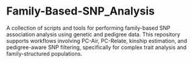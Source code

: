 # Family-Based-SNP_Analysis
A collection of scripts and tools for performing family-based SNP association analysis using genetic and pedigree data. This repository supports workflows involving PC-Air, PC-Relate, kinship estimation, and pedigree-aware SNP filtering, specifically for complex trait analysis and family-structured populations.
